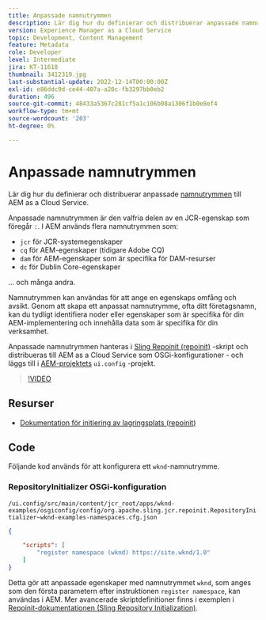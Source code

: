 ```yaml
---
title: Anpassade namnutrymmen
description: Lär dig hur du definierar och distribuerar anpassade namnutrymmen till AEM as a Cloud Service.
version: Experience Manager as a Cloud Service
topic: Development, Content Management
feature: Metadata
role: Developer
level: Intermediate
jira: KT-11618
thumbnail: 3412319.jpg
last-substantial-update: 2022-12-14T00:00:00Z
exl-id: e86ddc9d-ce44-407a-a20c-fb3297bb0eb2
duration: 496
source-git-commit: 48433a5367c281cf5a1c106b08a1306f1b0e8ef4
workflow-type: tm+mt
source-wordcount: '203'
ht-degree: 0%

---
```


# Anpassade namnutrymmen

Lär dig hur du definierar och distribuerar anpassade [namnutrymmen](https://developer.adobe.com/experience-manager/reference-materials/spec/jcr/1.0/4.5_Namespaces.html) till AEM as a Cloud Service.

Anpassade namnutrymmen är den valfria delen av en JCR-egenskap som föregår `:`. I AEM används flera namnutrymmen som:

+ `jcr` för JCR-systemegenskaper
+ `cq` för AEM-egenskaper (tidigare Adobe CQ)
+ `dam` för AEM-egenskaper som är specifika för DAM-resurser
+ `dc` för Dublin Core-egenskaper

... och många andra.

Namnutrymmen kan användas för att ange en egenskaps omfång och avsikt. Genom att skapa ett anpassat namnutrymme, ofta ditt företagsnamn, kan du tydligt identifiera noder eller egenskaper som är specifika för din AEM-implementering och innehålla data som är specifika för din verksamhet.

Anpassade namnutrymmen hanteras i [Sling Repoinit (repoinit)](https://sling.apache.org/documentation/bundles/repository-initialization.html) -skript och distribueras till AEM as a Cloud Service som OSGi-konfigurationer - och läggs till i [AEM-projektets](https://experienceleague.adobe.com/docs/experience-manager-core-components/using/developing/archetype/overview.html?lang=sv-SE) `ui.config` -projekt.

>[!VIDEO](https://video.tv.adobe.com/v/3412319?quality=12&learn=on)

## Resurser

+ [Dokumentation för initiering av lagringsplats (repoinit)](https://sling.apache.org/documentation/bundles/repository-initialization.html#repoinit-parser-test-scenarios)

## Code

Följande kod används för att konfigurera ett `wknd`-namnutrymme.

### RepositoryInitializer OSGi-konfiguration

`/ui.config/src/main/content/jcr_root/apps/wknd-examples/osgiconfig/config/org.apache.sling.jcr.repoinit.RepositoryInitializer~wknd-examples-namespaces.cfg.json`

```json
{

    "scripts": [
        "register namespace (wknd) https://site.wknd/1.0"
    ]
}
```

Detta gör att anpassade egenskaper med namnutrymmet `wknd`, som anges som den första parametern efter instruktionen `register namespace`, kan användas i AEM. Mer avancerade skriptdefinitioner finns i exemplen i [Repoinit-dokumentationen (Sling Repository Initialization)](https://sling.apache.org/documentation/bundles/repository-initialization.html#repoinit-parser-test-scenarios).
